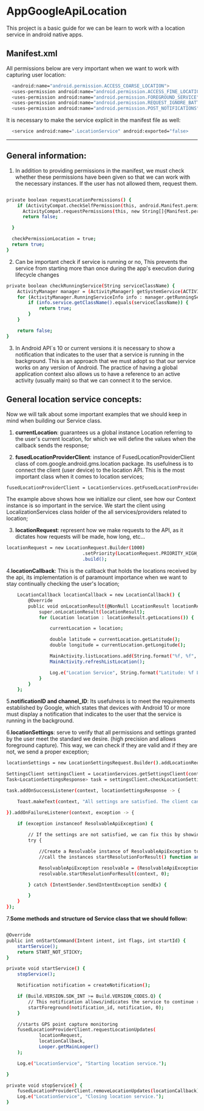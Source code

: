 # AppGoogleApiLocation
This project is a basic guide for we can be learn to work with a location service in android native apps.

## Manifest.xml

All permissions below are very important when we want to work with capturing user location:
```bash
  <android:name="android.permission.ACCESS_COARSE_LOCATION">
  <uses-permission android:name="android.permission.ACCESS_FINE_LOCATION">
  <uses-permission android:name="android.permission.FOREGROUND_SERVICE">
  <uses-permission android:name="android.permission.REQUEST_IGNORE_BATTERY_OPTIMIZATIONS">
  <uses-permission android:name="android.permission.POST_NOTIFICATIONS">
```

It is necessary to make the service explicit in the manifest file as well:
```bash
  <service android:name=".LocationService" android:exported="false>       
````

*******

## General information:

1. In addition to providing permissions in the manifest, we must check whether these permissions have been given so that we can work with the necessary instances. If the user has not allowed them, request them.

```bash

private boolean requestLocationPermissions() {
    if (ActivityCompat.checkSelfPermission(this, android.Manifest.permission.ACCESS_FINE_LOCATION) != PackageManager.PERMISSION_GRANTED && ActivityCompat.checkSelfPermission(this, android.Manifest.permission.ACCESS_COARSE_LOCATION) != PackageManager.PERMISSION_GRANTED) {
      ActivityCompat.requestPermissions(this, new String[]{Manifest.permission.ACCESS_COARSE_LOCATION, Manifest.permission.ACCESS_FINE_LOCATION, Manifest.permission.ACCESS_BACKGROUND_LOCATION,}, 0);
      return false;

  }

  checkPermissionLocation = true;
  return true;
}
```

2. Can be important check if service is running or no, This prevents the service from starting more than once during the app's execution during lifecycle changes
````bash
private boolean checkRunningService(String serviceClassName) {
    ActivityManager manager = (ActivityManager) getSystemService(ACTIVITY_SERVICE);
    for (ActivityManager.RunningServiceInfo info : manager.getRunningServices(Integer.MAX_VALUE)) {
        if (info.service.getClassName().equals(serviceClassName)) {
            return true;
        }
    }

    return false;	
}
````
3.  In Android API´s 10 or current versions it is necessary to show a notification that indicates
    to the user that a service is running in the background. This is an approach that we must adopt so
    that our service works on any version of Android.
    The practice of having a global application context also allows us to have a reference to an active
    activity (usually main) so that we can connect it to the service.

## General location service concepts:

Now we will talk about some important examples that we should keep in mind when building our Service class.

1. **currentLocation**: guarantees us a global instance Location referring to the user's current location, for which we will define the values when the callback
   sends the response;

2. **fusedLocationProviderClient**: instance of FusedLocationProviderClient class of com.google.android.gms.location package. Its usefulness is to connect the client (user device) to the location API. This is the most important class when it comes to location services;
```bash
fusedLocationProviderClient = LocationServices.getFusedLocationProviderClient(context);
```
The example above shows how we initialize our client, see how our Context instance is
so important in the service. We start the client using LocalizationServices class holder
of the all services/providers related to location;

3. **locationRequest**: represent how we make requests to the API, as it dictates how requests will be made, how long, etc...
````bash
locationRequest = new LocationRequest.Builder(1000)
                            .setPriority(LocationRequest.PRIORITY_HIGH_ACCURACY)
                            .build();
````
4.**locationCallback**: This is the callback that holds the locations received by the api, its implementation is of paramount importance when we want to stay                    continually checking the user's location;
````bash
    LocationCallback locationCallback = new LocationCallback() {
        @Override
        public void onLocationResult(@NonNull LocationResult locationResult) {
            super.onLocationResult(locationResult);
            for (Location location : locationResult.getLocations()) {

                currentLocation = location;

                double latitude = currentLocation.getLatitude();
                double longitude = currentLocation.getLongitude();

                MainActivity.listLocations.add(String.format("%f, %f", latitude, longitude));
                MainActivity.refreshListLocation();

                Log.e("Location Service", String.format("Latitude: %f Longitude: %f", latitude, longitude));
            }
        }
    };  
````
5.**notificationID and channel_ID**: Its usefulness is to meet the requirements established by Google, which states that devices with Android 10 or more must display a notification that indicates to the user that the service is running in the background.

6.**locationSettings**: serve to verify that all permissions and settings granted by the user meet the standard we desire. (high precision and allows foreground capture). This way, we can check if they are valid and if they are not, we send a proper exception;

````bash
locationSettings = new LocationSettingsRequest.Builder().addLocationRequest(locationRequest).build();

SettingsClient settingsClient = LocationServices.getSettingsClient(context);
Task<LocationSettingsResponse> task = settingsClient.checkLocationSettings(locationSettings);

task.addOnSuccessListener(context, locationSettingsResponse -> {

    Toast.makeText(context, "All settings are satisfied. The client can be initialized to request the user's location .", Toast.LENGTH_LONG).show();

}).addOnFailureListener(context, exception -> {

    if (exception instanceof ResolvableApiException) {
        
        // If the settings are not satisfied, we can fix this by showing a dialog box to the user        
        try {

            //Create a Resolvable instance of ResolvableApiException to show the dialog,
            //call the instances startResolutionForResult() function and check the result in the OnActivityResult() method

            ResolvableApiException resolvable = (ResolvableApiException) exception;
            resolvable.startResolutionForResult(context, 0);

        } catch (IntentSender.SendIntentException sendEx) {

        }
    }
});
````

7.**Some methods and structure od Service class that we should follow:**
````bash

@Override
public int onStartCommand(Intent intent, int flags, int startId) {
    startService();
    return START_NOT_STICKY;
}

private void startService() {
    stopService();

    Notification notification = createNotification();

    if (Build.VERSION.SDK_INT >= Build.VERSION_CODES.Q) {
        // This notification allows/indicates the service to continue running in the background
        startForeground(notification_id, notification, 0);
    }

    //starts GPS point capture monitoring
    fusedLocationProviderClient.requestLocationUpdates(
            locationRequest,
            locationCallback,
            Looper.getMainLooper()
    );

    Log.e("LocationService", "Starting location service.");

}                            

private void stopService() {
    fusedLocationProviderClient.removeLocationUpdates(locationCallback);
    Log.e("LocationService", "Closing location service.");
}                            
````